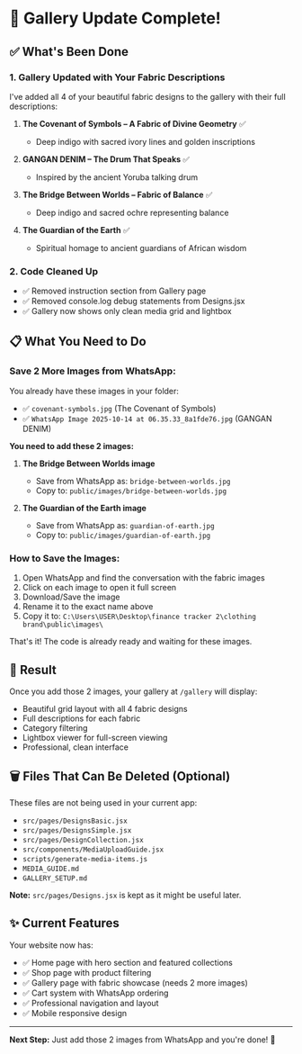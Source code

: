 # 🎨 Gallery Update Complete! 

## ✅ What's Been Done

### 1. Gallery Updated with Your Fabric Descriptions
I've added all 4 of your beautiful fabric designs to the gallery with their full descriptions:

1. **The Covenant of Symbols – A Fabric of Divine Geometry** ✅
   - Deep indigo with sacred ivory lines and golden inscriptions
   
2. **GANGAN DENIM – The Drum That Speaks** ✅
   - Inspired by the ancient Yoruba talking drum
   
3. **The Bridge Between Worlds – Fabric of Balance** ✅
   - Deep indigo and sacred ochre representing balance
   
4. **The Guardian of the Earth** ✅
   - Spiritual homage to ancient guardians of African wisdom

### 2. Code Cleaned Up
- ✅ Removed instruction section from Gallery page
- ✅ Removed console.log debug statements from Designs.jsx
- ✅ Gallery now shows only clean media grid and lightbox

## 📋 What You Need to Do

### Save 2 More Images from WhatsApp:

You already have these images in your folder:
- ✅ `covenant-symbols.jpg` (The Covenant of Symbols)
- ✅ `WhatsApp Image 2025-10-14 at 06.35.33_8a1fde76.jpg` (GANGAN DENIM)

**You need to add these 2 images:**

1. **The Bridge Between Worlds image**
   - Save from WhatsApp as: `bridge-between-worlds.jpg`
   - Copy to: `public/images/bridge-between-worlds.jpg`

2. **The Guardian of the Earth image**
   - Save from WhatsApp as: `guardian-of-earth.jpg`
   - Copy to: `public/images/guardian-of-earth.jpg`

### How to Save the Images:

1. Open WhatsApp and find the conversation with the fabric images
2. Click on each image to open it full screen
3. Download/Save the image
4. Rename it to the exact name above
5. Copy it to: `C:\Users\USER\Desktop\finance tracker 2\clothing brand\public\images\`

That's it! The code is already ready and waiting for these images.

## 🎯 Result

Once you add those 2 images, your gallery at `/gallery` will display:
- Beautiful grid layout with all 4 fabric designs
- Full descriptions for each fabric
- Category filtering
- Lightbox viewer for full-screen viewing
- Professional, clean interface

## 🗑️ Files That Can Be Deleted (Optional)

These files are not being used in your current app:
- `src/pages/DesignsBasic.jsx`
- `src/pages/DesignsSimple.jsx`
- `src/pages/DesignCollection.jsx`
- `src/components/MediaUploadGuide.jsx`
- `scripts/generate-media-items.js`
- `MEDIA_GUIDE.md`
- `GALLERY_SETUP.md`

**Note:** `src/pages/Designs.jsx` is kept as it might be useful later.

## ✨ Current Features

Your website now has:
- ✅ Home page with hero section and featured collections
- ✅ Shop page with product filtering
- ✅ Gallery page with fabric showcase (needs 2 more images)
- ✅ Cart system with WhatsApp ordering
- ✅ Professional navigation and layout
- ✅ Mobile responsive design

---

**Next Step:** Just add those 2 images from WhatsApp and you're done! 🎉

